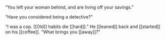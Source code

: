 “You left your woman behind, and are living off your savings.”

“Have you considered being a detective?”

“I was a cop. [[Old]] habits die [[hard]].” He [[leaned]] back and [[started]] on his [[coffee]]. “What brings you [[away]]?”
